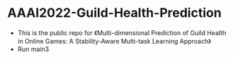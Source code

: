 # AAAI2022-Guild-Health-Prediction
- This is the public repo for 《Multi-dimensional Prediction of Guild Health in Online Games: A Stability-Aware Multi-task Learning Approach》
- Run main3
